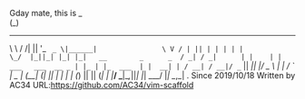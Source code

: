 Gday mate, this is 
         _                                  
        (_)                                 
 __   __ _  _ __ ___  ______                
 \ \ / /| || '_ ` _ \|______|               
  \ V / | || | | | | |                      
   \_/  |_||_| |_| |_|   __        _      _ 
                   / _| / _|      | |    | |
  ___   ___  __ _ | |_ | |_  ___  | |  __| |
 / __| / __|/ _` ||  _||  _|/ _ \ | | / _` |
 \__ \| (__| (_| || |  | | | (_) || || (_| |
 |___/ \___|\__,_||_|  |_|  \___/ |_| \__,_|
.
Since 2019/10/18
Written by AC34 
URL:https://github.com/AC34/vim-scaffold

